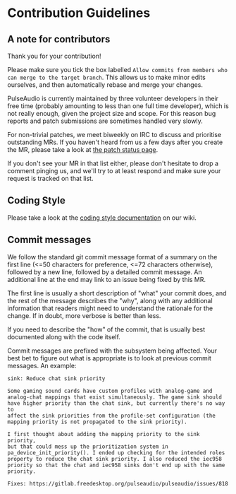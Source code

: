 # Contribution Guidelines

## A note for contributors

Thank you for your contribution!

Please make sure you tick the box labelled `Allow commits from members who can
merge to the target branch`. This allows us to make minor edits ourselves, and
then automatically rebase and merge your changes.

PulseAudio is currently maintained by three volunteer developers in their free
time (probably amounting to less than one full time developer), which is not
really enough, given the project size and scope. For this reason bug reports
and patch submissions are sometimes handled very slowly.

For non-trivial patches, we meet biweekly on IRC to discuss and prioritise
outstanding MRs. If you haven't heard from us a few days after you create the
MR, please take a look at [the patch status
page](https://www.freedesktop.org/wiki/Software/PulseAudio/PatchStatus/).

If you don't see your MR in that list either, please don't hesitate to drop a
comment pinging us, and we'll try to at least respond and make sure your
request is tracked on that list.

## Coding Style

Please take a look at the [coding style
documentation](https://www.freedesktop.org/wiki/Software/PulseAudio/Documentation/Developer/CodingStyle/)
on our wiki.

## Commit messages

We follow the standard git commit message format of a summary on the first line
(<=50 characters for preference, <=72 characters otherwise), followed by a new
line, followed by a detailed commit message. An additional line at the end may
link to an issue being fixed by this MR.

The first line is usually a short description of "what" your commit does, and
the rest of the message describes the "why", along with any additional
information that readers might need to understand the rationale for the change.
If in doubt, more verbose is better than less.

If you need to describe the "how" of the commit, that is usually best
documented along with the code itself.

Commit messages are prefixed with the subsystem being affected. Your best bet
to figure out what is appropriate is to look at previous commit messages. An
example:

```
sink: Reduce chat sink priority

Some gaming sound cards have custom profiles with analog-game and
analog-chat mappings that exist simultaneously. The game sink should
have higher priority than the chat sink, but currently there's no way to
affect the sink priorities from the profile-set configuration (the
mapping priority is not propagated to the sink priority).

I first thought about adding the mapping priority to the sink priority,
but that could mess up the prioritization system in
pa_device_init_priority(). I ended up checking for the intended roles
property to reduce the chat sink priority. I also reduced the iec958
priority so that the chat and iec958 sinks don't end up with the same
priority.

Fixes: https://gitlab.freedesktop.org/pulseaudio/pulseaudio/issues/818
```
